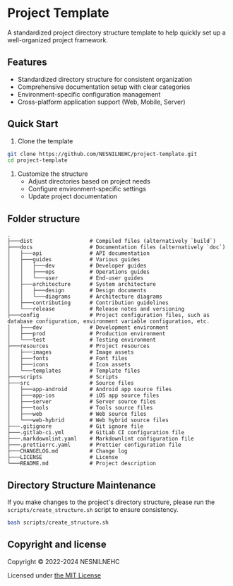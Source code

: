 # Project Template

A standardized project directory structure template to help quickly set up a well-organized project framework.

## Features

- Standardized directory structure for consistent organization
- Comprehensive documentation setup with clear categories
- Environment-specific configuration management
- Cross-platform application support (Web, Mobile, Server)

## Quick Start

1. Clone the template

```bash
git clone https://github.com/NESNILNEHC/project-template.git
cd project-template
```

1. Customize the structure
   - Adjust directories based on project needs
   - Configure environment-specific settings
   - Update project documentation

## Folder structure

```
.
├───dist                  # Compiled files (alternatively `build`)
├───docs                  # Documentation files (alternatively `doc`)
│   ├───api               # API documentation
│   ├───guides            # Various guides
│   │   ├───dev           # Developer guides
│   │   ├───ops           # Operations guides
│   │   └───user          # End-user guides
│   ├───architecture      # System architecture
│   │   ├───design        # Design documents
│   │   └───diagrams      # Architecture diagrams
│   ├───contributing      # Contribution guidelines
│   └───release           # Release notes and versioning
├───config                # Project configuration files, such as database configuration, environment variable configuration, etc.
│   ├───dev               # Development environment
│   ├───prod              # Production environment
│   └───test              # Testing environment
├───resources             # Project resources
│   ├───images            # Image assets
│   ├───fonts             # Font files
│   ├───icons             # Icon assets
│   └───templates         # Template files
├───scripts               # Scripts
├───src                   # Source files
│   ├───app-android       # Android app source files
│   ├───app-ios           # iOS app source files
│   ├───server            # Server source files
│   ├───tools             # Tools source files
│   ├───web               # Web source files
│   └───web-hybrid        # Web hybrid source files
├───.gitignore            # Git ignore file    
├───.gitlab-ci.yml        # GitLab CI configuration file
├───.markdownlint.yaml    # Markdownlint configuration file
├───.prettierrc.yaml      # Prettier configuration file
├───CHANGELOG.md          # Change log
├───LICENSE               # License
└───README.md             # Project description
```

## Directory Structure Maintenance

If you make changes to the project's directory structure, please run the `scripts/create_structure.sh` script to ensure consistency.

```bash
bash scripts/create_structure.sh
```

## Copyright and license

Copyright © 2022-2024 NESNILNEHC

Licensed under [the MIT License](/LICENSE)
